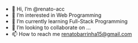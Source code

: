 - 👋 Hi, I’m @renato-acc
- 👀 I’m interested in Web Programming
- 🌱 I’m currently learning Full-Stack Programming
- 💞️ I’m looking to collaborate on ...
- 📫 How to reach me renatobarrinha15@gmail.com

<!---
renato-acc/renato-acc is a ✨ special ✨ repository because its `README.md` (this file) appears on your GitHub profile.
You can click the Preview link to take a look at your changes.
--->
